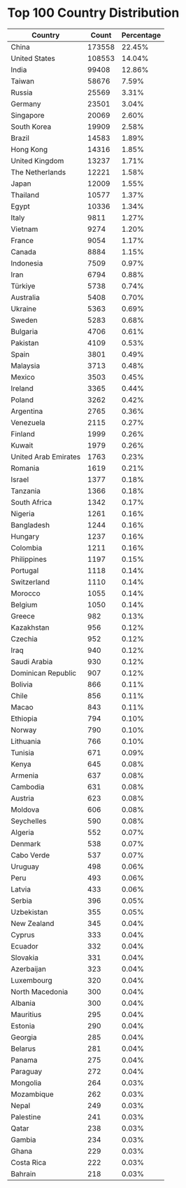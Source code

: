 # Top 100 Country Distribution
| Country | Count | Percentage |
|----|----|----|
| China | 173558 | 22.45% |
| United States | 108553 | 14.04% |
| India | 99408 | 12.86% |
| Taiwan | 58676 | 7.59% |
| Russia | 25569 | 3.31% |
| Germany | 23501 | 3.04% |
| Singapore | 20069 | 2.60% |
| South Korea | 19909 | 2.58% |
| Brazil | 14583 | 1.89% |
| Hong Kong | 14316 | 1.85% |
| United Kingdom | 13237 | 1.71% |
| The Netherlands | 12221 | 1.58% |
| Japan | 12009 | 1.55% |
| Thailand | 10577 | 1.37% |
| Egypt | 10336 | 1.34% |
| Italy | 9811 | 1.27% |
| Vietnam | 9274 | 1.20% |
| France | 9054 | 1.17% |
| Canada | 8884 | 1.15% |
| Indonesia | 7509 | 0.97% |
| Iran | 6794 | 0.88% |
| Türkiye | 5738 | 0.74% |
| Australia | 5408 | 0.70% |
| Ukraine | 5363 | 0.69% |
| Sweden | 5283 | 0.68% |
| Bulgaria | 4706 | 0.61% |
| Pakistan | 4109 | 0.53% |
| Spain | 3801 | 0.49% |
| Malaysia | 3713 | 0.48% |
| Mexico | 3503 | 0.45% |
| Ireland | 3365 | 0.44% |
| Poland | 3262 | 0.42% |
| Argentina | 2765 | 0.36% |
| Venezuela | 2115 | 0.27% |
| Finland | 1999 | 0.26% |
| Kuwait | 1979 | 0.26% |
| United Arab Emirates | 1763 | 0.23% |
| Romania | 1619 | 0.21% |
| Israel | 1377 | 0.18% |
| Tanzania | 1366 | 0.18% |
| South Africa | 1342 | 0.17% |
| Nigeria | 1261 | 0.16% |
| Bangladesh | 1244 | 0.16% |
| Hungary | 1237 | 0.16% |
| Colombia | 1211 | 0.16% |
| Philippines | 1197 | 0.15% |
| Portugal | 1118 | 0.14% |
| Switzerland | 1110 | 0.14% |
| Morocco | 1055 | 0.14% |
| Belgium | 1050 | 0.14% |
| Greece | 982 | 0.13% |
| Kazakhstan | 956 | 0.12% |
| Czechia | 952 | 0.12% |
| Iraq | 940 | 0.12% |
| Saudi Arabia | 930 | 0.12% |
| Dominican Republic | 907 | 0.12% |
| Bolivia | 866 | 0.11% |
| Chile | 856 | 0.11% |
| Macao | 843 | 0.11% |
| Ethiopia | 794 | 0.10% |
| Norway | 790 | 0.10% |
| Lithuania | 766 | 0.10% |
| Tunisia | 671 | 0.09% |
| Kenya | 645 | 0.08% |
| Armenia | 637 | 0.08% |
| Cambodia | 631 | 0.08% |
| Austria | 623 | 0.08% |
| Moldova | 606 | 0.08% |
| Seychelles | 590 | 0.08% |
| Algeria | 552 | 0.07% |
| Denmark | 538 | 0.07% |
| Cabo Verde | 537 | 0.07% |
| Uruguay | 498 | 0.06% |
| Peru | 493 | 0.06% |
| Latvia | 433 | 0.06% |
| Serbia | 396 | 0.05% |
| Uzbekistan | 355 | 0.05% |
| New Zealand | 345 | 0.04% |
| Cyprus | 333 | 0.04% |
| Ecuador | 332 | 0.04% |
| Slovakia | 331 | 0.04% |
| Azerbaijan | 323 | 0.04% |
| Luxembourg | 320 | 0.04% |
| North Macedonia | 300 | 0.04% |
| Albania | 300 | 0.04% |
| Mauritius | 295 | 0.04% |
| Estonia | 290 | 0.04% |
| Georgia | 285 | 0.04% |
| Belarus | 281 | 0.04% |
| Panama | 275 | 0.04% |
| Paraguay | 272 | 0.04% |
| Mongolia | 264 | 0.03% |
| Mozambique | 262 | 0.03% |
| Nepal | 249 | 0.03% |
| Palestine | 241 | 0.03% |
| Qatar | 238 | 0.03% |
| Gambia | 234 | 0.03% |
| Ghana | 229 | 0.03% |
| Costa Rica | 222 | 0.03% |
| Bahrain | 218 | 0.03% |
